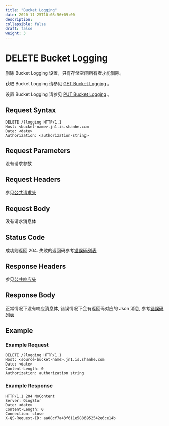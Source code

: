 ```yaml
---
title: "Bucket Logging"
date: 2020-11-25T10:08:56+09:00
description:
collapsible: false
draft: false
weight: 3
---
```



# DELETE Bucket Logging

删除 Bucket Logging 设置，只有存储空间所有者才能删除。

获取 Bucket Logging 请参见 [GET Bucket Logging](../get_logging) 。

设置 Bucket Logging 请参见 [PUT Bucket Logging](../put_logging) 。

## Request Syntax

```http
DELETE /?logging HTTP/1.1
Host: <bucket-name>.jn1.is.shanhe.com
Date: <date>
Authorization: <authorization-string>
```

## Request Parameters

没有请求参数

## Request Headers

参见[公共请求头](../../../common_header/#请求头字段-request-header)

## Request Body

没有请求消息体

## Status Code

成功则返回 204. 失败的返回码参考[错误码列表](../../../error_code/)

## Response Headers

参见[公共响应头](../../../common_header/#响应头字段-request-header)

## Response Body

正常情况下没有响应消息体, 错误情况下会有返回码对应的 Json 消息, 参考[错误码列表](../../../error_code/)

## Example

### Example Request

```http
DELETE /?logging HTTP/1.1
Host: <source-bucket-name>.jn1.is.shanhe.com
Date: <date>
Content-Length: 0
Authorization: authorization string
```

### Example Response

```http
HTTP/1.1 204 NoContent
Server: QingStor
Date: <date>
Content-Length: 0
Connection: close
X-QS-Request-ID: aa08cf7a43f611e5886952542e6ce14b
```
